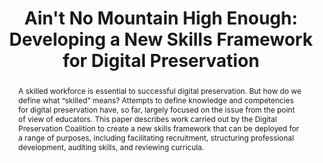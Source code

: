 ---
abstract: A skilled workforce is essential to successful digital preservation. But
  how do we define what “skilled” means? Attempts to define knowledge and competencies
  for digital preservation have, so far, largely focused on the issue from the point
  of view of educators. This paper describes work carried out by the Digital Preservation
  Coalition to create a new skills framework that can be deployed for a range of purposes,
  including facilitating recruitment, structuring professional development, auditing
  skills, and reviewing curricula.
creators:
- Sharon McMeekin
- Amy Currie
date: null
document_url: https://osf.io/download/j83yb/
grand_parent: iPRES
institutions:
- Digital Preservation Coalition
keywords:
- skills
- training
- staffing
- education
- professional-development
landing_page_url: https://osf.io/k6htn/
language: eng
layout: publication
license: CC-BY 4.0 International
notes_url: https://osf.io/download/s83zr/
parent: iPRES 2022
publication_type: long paper
size: null
slides_url: https://osf.io/download/8ej2m/
source_name: iPRES:osf:k6htn
stream_url: https://youtu.be/n9QRV2kdAx8
title: 'Ain''t No Mountain High Enough: Developing a New Skills Framework for Digital
  Preservation'
year: 2022
---